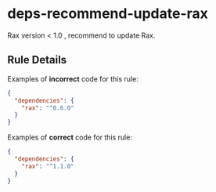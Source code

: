 # deps-recommend-update-rax

Rax version < 1.0 , recommend to update Rax.

## Rule Details

Examples of **incorrect** code for this rule:

```json
{
  "dependencies": {
    "rax": "^0.6.0"
  }
}
```

Examples of **correct** code for this rule:

```json
{
  "dependencies": {
    "rax": "^1.1.0"
  }
}
```
